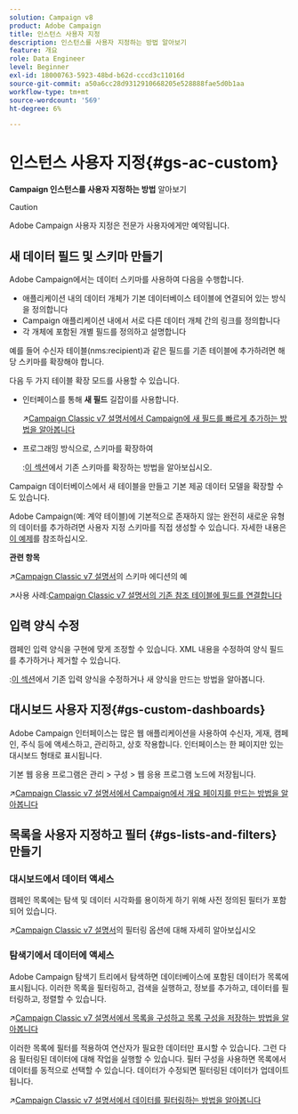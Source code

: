 ```yaml
---
solution: Campaign v8
product: Adobe Campaign
title: 인스턴스 사용자 지정
description: 인스턴스를 사용자 지정하는 방법 알아보기
feature: 개요
role: Data Engineer
level: Beginner
exl-id: 18000763-5923-48bd-b62d-cccd3c11016d
source-git-commit: a50a6cc28d9312910668205e528888fae5d0b1aa
workflow-type: tm+mt
source-wordcount: '569'
ht-degree: 6%

---
```


# 인스턴스 사용자 지정{#gs-ac-custom}

**Campaign 인스턴스를 사용자 지정하는 방법** 알아보기

>[!CAUTION]
>
>Adobe Campaign 사용자 지정은 전문가 사용자에게만 예약됩니다.

## 새 데이터 필드 및 스키마 만들기

Adobe Campaign에서는 데이터 스키마를 사용하여 다음을 수행합니다.

* 애플리케이션 내의 데이터 개체가 기본 데이터베이스 테이블에 연결되어 있는 방식을 정의합니다
* Campaign 애플리케이션 내에서 서로 다른 데이터 개체 간의 링크를 정의합니다
* 각 개체에 포함된 개별 필드를 정의하고 설명합니다

예를 들어 수신자 테이블(nms:recipient)과 같은 필드를 기존 테이블에 추가하려면 해당 스키마를 확장해야 합니다.

다음 두 가지 테이블 확장 모드를 사용할 수 있습니다.

* 인터페이스를 통해 **새 필드** 길잡이를 사용합니다.

   :arrow_upper_right:[Campaign Classic v7 설명서에서 Campaign에 새 필드를 빠르게 추가하는 방법을 알아봅니다](https://experienceleague.adobe.com/docs/campaign-classic/using/configuring-campaign-classic/editing-schemas/new-field-wizard.html?lang=en#configuring-campaign-classic)

* 프로그래밍 방식으로, 스키마를 확장하여

   :[이 섹션](../dev/extend-schema.md)에서 기존 스키마를 확장하는 방법을 알아보십시오.


Campaign 데이터베이스에서 새 테이블을 만들고 기본 제공 데이터 모델을 확장할 수도 있습니다.

Adobe Campaign(예: 계약 테이블)에 기본적으로 존재하지 않는 완전히 새로운 유형의 데이터를 추가하려면 사용자 지정 스키마를 직접 생성할 수 있습니다. 자세한 내용은 [이 예제](../dev/create-schema.md#example--creating-a-contract-table)를 참조하십시오.

**관련 항목**

:arrow_upper_right:[Campaign Classic v7 설명서](https://experienceleague.adobe.com/docs/campaign-classic/using/configuring-campaign-classic/editing-schemas/examples-of-schemas-edition.html?lang=en#configuring-campaign-classic)의 스키마 에디션의 예

:arrow_upper_right:사용 사례:[Campaign Classic v7 설명서의 기존 참조 테이블에 필드를 연결합니다](https://experienceleague.adobe.com/docs/campaign-classic/using/configuring-campaign-classic/editing-schemas/examples-of-schemas-edition.html?lang=en#uc-link)


## 입력 양식 수정

캠페인 입력 양식을 구현에 맞게 조정할 수 있습니다. XML 내용을 수정하여 양식 필드를 추가하거나 제거할 수 있습니다.

:[이 섹션](../dev/forms.md)에서 기존 입력 양식을 수정하거나 새 양식을 만드는 방법을 알아봅니다.

## 대시보드 사용자 지정{#gs-custom-dashboards}

Adobe Campaign 인터페이스는 많은 웹 애플리케이션을 사용하여 수신자, 게재, 캠페인, 주식 등에 액세스하고, 관리하고, 상호 작용합니다. 인터페이스는 한 페이지만 있는 대시보드 형태로 표시됩니다.

기본 웹 응용 프로그램은 관리 > 구성 > 웹 응용 프로그램 노드에 저장됩니다.

:arrow_upper_right:[Campaign Classic v7 설명서에서 Campaign에서 개요 페이지를 만드는 방법을 알아봅니다](https://experienceleague.adobe.com/docs/campaign-classic/using/designing-content/web-applications/use-cases--creating-overviews.html?lang=en#creating-a-single-page-web-application)


## 목록을 사용자 지정하고 필터 {#gs-lists-and-filters} 만들기

### 대시보드에서 데이터 액세스

캠페인 목록에는 탐색 및 데이터 시각화를 용이하게 하기 위해 사전 정의된 필터가 포함되어 있습니다.

:arrow_upper_right:[Campaign Classic v7 설명서](https://experienceleague.adobe.com/docs/campaign-classic/using/getting-started/filtering-data/filtering-options.html?lang=en#about-filtering)의 필터링 옵션에 대해 자세히 알아보십시오


### 탐색기에서 데이터에 액세스

Adobe Campaign 탐색기 트리에서 탐색하면 데이터베이스에 포함된 데이터가 목록에 표시됩니다. 이러한 목록을 필터링하고, 검색을 실행하고, 정보를 추가하고, 데이터를 필터링하고, 정렬할 수 있습니다.

:arrow_upper_right:[Campaign Classic v7 설명서에서 목록을 구성하고 목록 구성을 저장하는 방법을 알아봅니다](https://experienceleague.adobe.com/docs/campaign-classic/using/getting-started/starting-with-adobe-campaign/campaign-workspace/adobe-campaign-ui-lists.html?lang=en#getting-started)


이러한 목록에 필터를 적용하여 연산자가 필요한 데이터만 표시할 수 있습니다. 그런 다음 필터링된 데이터에 대해 작업을 실행할 수 있습니다. 필터 구성을 사용하면 목록에서 데이터를 동적으로 선택할 수 있습니다. 데이터가 수정되면 필터링된 데이터가 업데이트됩니다.

:arrow_upper_right:[Campaign Classic v7 설명서에서 데이터를 필터링하는 방법을 알아봅니다](https://experienceleague.adobe.com/docs/campaign-classic/using/getting-started/filtering-data/creating-filters.html?lang=en#typology-of-available-filters)

